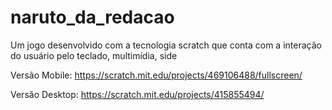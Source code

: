 # naruto_da_redacao
Um jogo desenvolvido com a tecnologia scratch que conta com a interação do usuário pelo teclado, multimídia, side 

Versão Mobile:
https://scratch.mit.edu/projects/469106488/fullscreen/

Versão Desktop:
https://scratch.mit.edu/projects/415855494/
